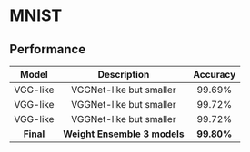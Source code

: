 # MNIST

## Performance

|  **Model**  |                 **Description**                 | **Accuracy** |
|:-----------:|:-----------------------------------------------:|:------------:|
|   VGG-like  |             VGGNet-like but smaller             |    99.69%    |
|   VGG-like  |             VGGNet-like but smaller             |    99.72%    |
|   VGG-like  |             VGGNet-like but smaller             |    99.72%    |
|  **Final**  |           **Weight Ensemble 3 models**          |  **99.80%**  |
